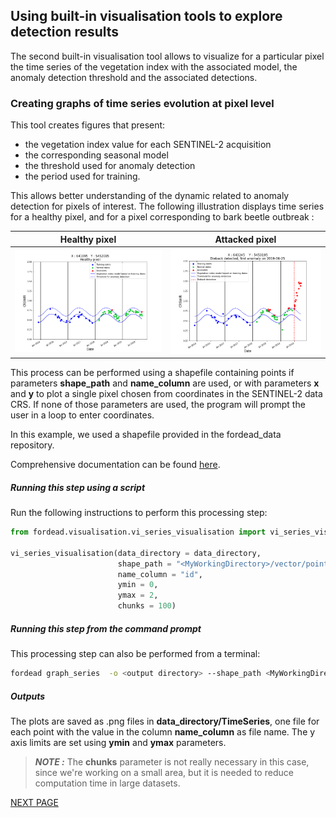 ## Using built-in visualisation tools to explore detection results

The second built-in visualisation tool allows to visualize for a particular pixel the time series of the vegetation index with the associated model, the anomaly detection threshold and the associated detections.

### Creating graphs of time series evolution at pixel level

This tool creates figures that present: 
- the vegetation index value for each SENTINEL-2 acquisition
- the corresponding seasonal model
- the threshold used for anomaly detection
- the period used for training.

This allows better understanding of the dynamic related to anomaly detection for pixels of interest.
The following illustration displays time series for a healthy pixel, and for a pixel corresponding to bark beetle outbreak :


Healthy pixel | Attacked pixel
:-------------------------:|:-------------------------:
![graph_healthy](Figures/graph_healthy.png "graph_healthy") | ![graph_dieback](Figures/graph_dieback.png "graph_dieback")

This process can be performed using a shapefile containing points if parameters **shape_path** and **name_column** are used, or with parameters **x** and **y** to plot a single pixel chosen from coordinates in the SENTINEL-2 data CRS.
If none of those parameters are used, the program will prompt the user in a loop to enter coordinates.

In this example, we used a shapefile provided in the fordead_data repository. 

Comprehensive documentation can be found [here](https://fordead.gitlab.io/fordead_package/docs/user_guides/english/Results_visualisation/#create-graphs-showing-the-evolution-of-the-time-series).

##### Running this step using a script

Run the following instructions to perform this processing step:

```python
from fordead.visualisation.vi_series_visualisation import vi_series_visualisation

vi_series_visualisation(data_directory = data_directory, 
                        shape_path = "<MyWorkingDirectory>/vector/points_for_graphs.shp", 
                        name_column = "id", 
                        ymin = 0, 
                        ymax = 2, 
                        chunks = 100)
```
##### Running this step from the command prompt

This processing step can also be performed from a terminal:
```bash
fordead graph_series  -o <output directory> --shape_path <MyWorkingDirectory>/vector/points_for_graphs.shp --name_column id --ymin 0 --ymax 2 --chunks 100
```

##### Outputs

The plots are saved as .png files in **data_directory/TimeSeries**, one file for each point with the value in the column **name_column** as file name. 
The y axis limits are set using **ymin** and **ymax** parameters.

> **_NOTE :_** The **chunks** parameter is not really necessary in this case, since we're working on a small area, but it is needed to reduce computation time in large datasets.

[NEXT PAGE](https://fordead.gitlab.io/fordead_package/docs/Tutorial/08_updating_detection)
